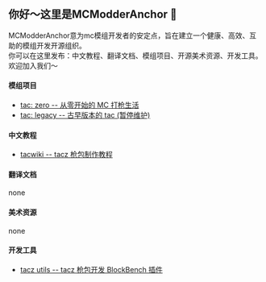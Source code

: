 ## 你好～这里是MCModderAnchor 👋   
MCModderAnchor意为mc模组开发者的安定点，旨在建立一个健康、高效、互助的模组开发开源组织。   
你可以在这里发布：中文教程、翻译文档、模组项目、开源美术资源、开发工具。   
欢迎加入我们～   
#### 模组项目
 - [tac: zero -- 从零开始的 MC 打枪生活](https://github.com/MCModderAnchor/TACZ)   
 - [tac: legacy -- 古早版本的 tac (暂停维护)](https://github.com/MCModderAnchor/TaCG_1.16.5)
#### 中文教程 
 - [tacwiki -- tacz 枪包制作教程](https://tacwiki.mcma.club/zh/)
#### 翻译文档
none   
#### 美术资源
none   
#### 开发工具
- [tacz utils -- tacz 枪包开发 BlockBench 插件](https://github.com/MCModderAnchor/tacz-utils)
